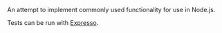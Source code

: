 An attempt to implement commonly used functionality for use in Node.js.

Tests can be run with [Expresso](http://github.com/visionmedia/expresso).